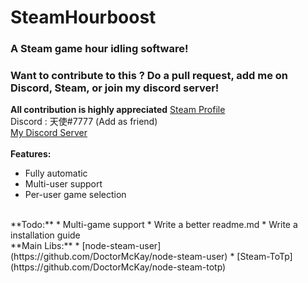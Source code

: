 # SteamHourboost
### A Steam game hour idling software!

### Want to contribute to this ? Do a pull request, add me on Discord, Steam, or join my discord server!
**All contribution is highly appreciated**
[Steam Profile](http://steamcommunity.com/profiles/76561198082642088/)<br>
Discord : 天使#7777 (Add as friend)<br>
[My Discord Server](https://discord.gg/FTfzN3c)<br>
<br>
**Features:**
* Fully automatic
* Multi-user support
* Per-user game selection
<br>
**Todo:**
* Multi-game support
* Write a better readme.md
* Write a installation guide
<br>
**Main Libs:**
* [node-steam-user](https://github.com/DoctorMcKay/node-steam-user)
* [Steam-ToTp](https://github.com/DoctorMcKay/node-steam-totp)

